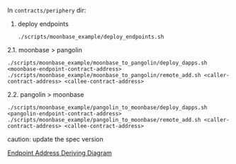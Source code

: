 In `contracts/periphery` dir:

1. deploy endpoints
   ```
   ./scripts/moonbase_example/deploy_endpoints.sh
   ```
2.1. moonbase > pangolin
   ```
   ./scripts/moonbase_example/moonbase_to_pangolin/deploy_dapps.sh <moonbase-endpoint-contract-address>
   ./scripts/moonbase_example/moonbase_to_pangolin/remote_add.sh <caller-contract-address> <callee-contract-address>
   ```
2.2. pangolin > moonbase
   ```
   ./scripts/moonbase_example/pangolin_to_moonbase/deploy_dapps.sh <pangolin-endpoint-contract-address>
   ./scripts/moonbase_example/pangolin_to_moonbase/remote_add.sh <caller-contract-address> <callee-contract-address>
   ```
   caution: update the spec version

[Endpoint Address Deriving Diagram](https://viewer.diagrams.net/?tags=%7B%7D&highlight=0000ff&edit=_blank&layers=1&nav=1&page-id=2UBktu5AVZKriG7G_S4X&title=address-deriving.drawio#R%3Cmxfile%20pages%3D%225%22%3E%3Cdiagram%20id%3D%223cjyXMOBl3aU6w2R6yc7%22%20name%3D%22%E7%AC%AC%201%20%E9%A1%B5%22%3E7Vpbc5s4FP41fkwGJAT2o%2BMkbWbabBvvTNOnHQyyzRQjCnKM99evAHGTwCEbwNQTPxh0JHT5zncORzpM4GIXfQpMf%2FuV2NidAMWOJvB2AoAKFZ1dYskxlUwNNRVsAsfmjQrB0vkXc6HCpXvHxmGlISXEpY5fFVrE87BFKzIzCMih2mxN3OqovrnBkmBpma4s%2FeHYdMtXAYxC%2Fhk7m202sqrP0pqdmTXmKwm3pk0OJRG8m8BFQAhN73bRArsxeBku6XP3DbX5xALs0TYPhN9%2FP999v%2F%2Fr8Z%2BryI%2BW9sOBHq94Ly%2Bmu%2BcL5pOlxwyBgOw9G8edKBN4c9g6FC9904prD0znTLalO5eVVHa7dlx3QVwSJM%2FC9dTClsXkIQ3IL1yqWU2RhuIO5WVkc8IBxVFJxJf1CZMdpsGRNclqdQ4x5xjQePlQaAxkbbZlbWW6MTlLNnnfBZDshmP5BlxBx7g24ycgftMlrkYVV6jU4KrV4Ir6ghVKsC6e5jcStGx99BR%2BHvGwAB0Xma6z8VjRxeu4hxgrhzmDORfvHNuOB6lVV1WhffBalfGvozXsC37Ur7fAqo2wUcf2mW7Aud4NqtpsdN5C7xfXHL1aXM2OcEXK2LyFIcF6O3%2F68fD4ML9Uj6FPdcFjqOf1GNMGh60sv86f%2FmbXxef5w%2BMo1bEmHuXxqJqVS6Zzn%2Fw6cvRTwXSAbDoqHFJvsxqPpLuUw1BRlv57T7KKqzABjNmXoip%2BlKCT1bO7TXwtbFAkQToAm286Rtp8tNzoiQtIbcEFZAzIBVWOuiSlZFh%2BMVfY%2FUZChzokxnRFKCW7GrApESPcrenHne2iTbyTvF6ZoWNd%2Bw5OFGwGdO5tktGUa4CYDHt2ITFQN%2BBDAXygIwl8o8YOjd6w1%2F4M7ANCTT7sVezNpBhkZVpTG9bFIABqGrIvVX8tQrsx6K%2BL2AOqI8Nejv9Gif1IbGd8%2BpODx7naQzhgMcxwcPbYHQJwjaqv%2FpodlIaGfPPLYeBctqEL0oAhaCAnd0kDcEgNZMFfeQN1wRrQtdnr%2BGtD4i8fkC8u2AeJ%2BNd5oGHxBxL%2B8o6Q9eP4YRNIJa2YoZ%2FmiNZOFMN2nhctgkaV5Eh%2B0dadk2m9gdxig2ftg5eEaSqPYeLcWkxc1wxZwFPFucpLHDn0uXT%2FMwl9EC%2FdRqWq2%2BNrXA7JPrBwi6iBhV4bTFu83LBdyQDKaiupBZ04vgywy8K4F1yZbp2u%2BAjfiJOcpHBW5DbEWaFNBXWnK%2BdPFRqXOxIOkzTROFNkpI6YRs1jqZkfNwhPTLjh0KrtvLJywdx0BgWPcx28g9ot9s8dUFutUBv0xu1xURZpAtPErUBbyoodSXuKjiirCTYmpMx7omCLrNl7KOix6T2XCyX%2FGhcLEial4wnqqj3xNlvxqz4563EsBBcS4Hnu5K0E10SfLL7LOyK4LubgBiF4izOuJoLzMPiNDva0f80tQn2bRaSnNZLlJeJ7x3WL2fPSO41C%2BTONAhi6wDH0PwMVoSMwA9f6jMVBRvpvaL3YiAHEOASdnKbYHqqV9j3ZVN3ZZSUBZ%2BWbkyLBxrZr8a8sapGoAw2JOnW4jFwX298B87VA%2FDCn5pgC1Fhgf9tk%2Bah0cLqAD7o0fXEkhp01X2UMS5dX0%2Fv90wV%2B0KXpEE4I4vIT53PRJev4nHTRPujSQBcpnqnJ23VEF1YsvldPQ53iq3949x8%3D%3C%2Fdiagram%3E%3Cdiagram%20id%3D%22rEGiafja9aY-zX2aB3cj%22%20name%3D%22%E7%AC%AC%202%20%E9%A1%B5%22%3E7Vzfe5o6GP5relkfQkiAS2rbtd2p9bTb2u1mD5WobGgcYtXz1x%2FQRCGJSitQ6uxNTcQE3u%2FL9%2BPNF05gczD7FLqj%2Fi31SHCia97sBJ6f6DqAGo7%2FJT3zZY9lgmVHL%2FQ9dtG648H%2Fj7BOjfVOfI%2BMMxdGlAaRP8p2duhwSDpRps8NQzrNXtalQXbWkdsjUsdDxw3k3kffi%2FrsKXRz3X9F%2FF6fzwywvfxm4PKL2ZOM%2B65Hp6kueHECmyGl0fLTYNYkQQIex2X5u8sN365uLCTDKM8P%2Bv5t8%2FPjrG9Y3h8Kzi7vB4%2FtUzbKixtM2AOzm43mHIGQToYeSQbRTuDZtO9H5GHkdpJvp7HM475%2BNAjiFog%2Fdv0gaNKAhovfwmeNQILj%2FnEU0t8k9Y1GLM2y4m%2Fkx%2BD3RMKIzFJd7LE%2BETogUTiPL%2BHfYgYx0zHdYO3pWmI6v6aflhaXjcu0pLcaew1k%2FIFh%2BQpcoYTr7d1d6%2BzCuZXwjR8yyoKYBWtIh0RAlnW5gd8bxs2AdJMREsD8WHMd1j3wPS%2BZRCmzrFTLEAKQhWApZADLEoFRrmoT4CFiqlTbxiZ0cDGoGnbtVBtLuJ4794%2FXrWsn7m07907zyrluHaqaYyCqOZAEAiCuUM%2BBvVvRO5PwZYFCgjsZek7iGeNmJ3DHY7%2BTlUsWMzLzo6fkc8Nkre%2BLFkKseT5LXXk%2B541h%2FGxP6cb3dGP9o0VrnhqiTUI%2FRoaEu4Q2ppOwwx7w%2Fs%2FVz8k%2FtGsGP1o%2F%2Br276bfonjs34mVcvCzalOiQYinxvpAEbuS%2FZAMDlTjZDG3qx3e80hyI7YZpWCY0oQGQbusoq0iW1tAR0LGOkWWYmomyEyyflo2ZdvPCNNjIjmNlZzHR1lkiN%2ByRSJol1hd3nrpslFww3vyshqV2Bms9X4641vqVON6%2BELjeZxYCDhKb0aWLu%2BusjDT%2BM0nirrMkEln8pbtSK4d3JgOcjhfRaWLmgD6aLS5d%2Fwj3kv%2BAzxg%2FwXLSZX8J5rATr4dkkexjEJNbZDE34O2UJ7tc%2FBXkycT4QFd4sirjA12O0SpXF%2F2oLhvUxdxgQd5PXeS45wPGk5Zeu3iSp9JlAbuCTwmsWxSwMAss1BTAGluii%2BJxtSRc14H6YQbnQANYsBpydK7S7vKshio4zziZ3c5D2%2BA8UmnXw61z%2FyX%2Bz1KvqnzK%2FkIv0YNYhrAiFQEHQGaFysAH3mbpOJb%2FuM8kaNOxH%2Fk0wfSZRhEdKMCOqGD%2Bxn13lAw2mPUSSrbx7MYZXmPkk4WA3TByhr3FbEmewNLBVY%2BJigHfxiC7EDGSwDcVC9EsDfscTGcdsA9p5LJpT4GlKShVt2N5UOXOdGgYyDtU%2BcnJXVOWYD3C5CLwN%2B0s%2FqZsvKBRpe2Ss6Um%2BHvwV4Vz1eIv09myR4%2FH8UfjTSClpOKOR8vNsq4%2FS2B7HyNjYTOr5EgGWRUyG6WBjHY7iX2oVDUn2kA5WNEnPiMjYPlnNfu6UThpznSrni2JwBwGoSbsqq0JiS0WlCQvf2oJBL8haltBFKmtq8PTUilSqMq1K%2Ba84JHz2uR0BA5Bh3LQVSnnBWUKoXJ1MY7qspHtQKLNq05fht9urn667YtfX6auQ%2B%2B%2BGLOvkzzVJAXsRKbdIM%2BjXu8Ja%2BK3sGU3hI1A02q8dfNPiqgwaOjlbPGZSJhKX01VlAtTburKeaCkY8c8fq1eokupMI9Xik9OI526pvFpU67Lppx5uWLEhHTJCij2D1A5tlwpqBypUC%2FGa7RJOPlRWRVvus98ZG0rWrBuSv1BuEVZJFslv1t73wtvmQtx6spFvd2I7CmbGXfLgmHhKWAFduWc3nTNry%2Bt1q%2Bo50y%2F%2BT%2Ft0e%2FDqDgWt9ER316oZBtdiascFx18xbEmcD5Ik6VQVsmxUgaqiqICdft9So4RVEQi1eq2bO%2F%2F5pJjlZqXVnKslIeqFOpYOVcTWshAorpUVzmn1JYj51xjbRHrLN9dW%2FRqSEStYUM9QyRCjR9wqMWJBmC00cT%2BTW8j7Aege%2F10Y5BTXs6W3p1TX1iv3TmZ5US4OJYTofJYTjEY0ordpVMvgRxH15bcS3kci1gAhLBsF8rK%2BdWg5CCk6kmybJdxLViWrTYkXfIjQb5HyYnAjBwQcLs1tbw0sKiCdvE8b7VpoBJXmeLYD9fN%2BG06QlAErqaAq63AtayDAkpY5WV%2B8OcERN1WBL1lHRNQimArwSEU99dQJFUWPQj5ClacCwOwStl92Ljk1dhDkYhC1e27KaHPcSSvDtDXpBagduKTiaHabuMVAb%2B0Fady%2FUZJe3FKAcjlfbUtxihEAKZEQiiq%2BqsUQEWv7sjwXG%2Bsl9vJTbHVvJOaYkpXE2ZKF2pJTNHa5SWldCEwMcU0qCBGSpwHZ1%2BtsfN6ZBbLYKkzYNVJx%2BOrOGoSQ%2Bti%2BqMwg2Vx%2Fmp1yZHZ16ZweDf3Xq8KYygSDnjlBl9r45AheVCRlSjqBULiJmbBLxDaKrhDOmOHhFPwyMDSWjcUBxl53z5rHbfvhp9v5nbr80PQ7oy8f8npzT5nBJjVfeU6z%2FmeMpDZ1dt5Jm%2BZ%2BUk2aNF96QfB%2Bu5Z6yMcRgCa%2BHoY642WQhoJgnI26IAmnkOw0I47E37A7%2ByNpiVurt%2Fhurx8%2FSZcePE%2F%3C%2Fdiagram%3E%3Cdiagram%20id%3D%222UBktu5AVZKriG7G_S4X%22%20name%3D%22key%22%3E7V1td5u4Ev41%2BWgf9Ibgo5M22%2B5pu73p3tPtfukhQBxuMfhi3Cb76y%2FYgEEa27KDsOLrnJ7ayBjwzKPR6JkZ6YrczJ5%2By7z548c0COMrbAVPV%2BTNFcYYEVK8lC3PVYtFrXXLNIuCdRvaNHyJ%2Fgmrxvq0ZRSEi86JeZrGeTTvNvppkoR%2B3mnzsiz91T3tIY27d51701Bq%2BOJ7sdz6NQryx3Wrg%2Fmm%2FV0YTR%2FrOyPbXX8y8%2BqTq1%2ByePSC9Feriby9IjdZmubrd7OnmzAupVfLZf292y2fNg%2BWhUmu8oXl19vFtw%2B31z%2Ff4d9T%2FxrN%2FsPpqLrKTy9eVj%2B4etj8uZZAli6TICwvYl2R61%2BPUR5%2BmXt%2B%2BemvQulF22M%2Bi4sjVLx9iOL4Jo3TbPVd8uD4oe8X7Ys8S3%2BErU%2FuHUZZeUH5Z9TPFGZ5%2BNRqqn7Wb2E6C%2FPsuTil%2FpRUIq5AxqvDXxuFYbtqe2wrq1aNV4Fk2lx6I8fiTSXKA8SKexbrdvEJAr%2FuU6y0K9ZGzG25UkCuTJdYiSTWm7vJtSTa4vflu%2BSXpEkoiK5q8uJomhSHcfhQXqGUVVTYgknVPIuCoLwJqK6uQjXAmsrih1BNdEmf6rUVIQpYyCGwuzYnE7sfoVLbNFvB9Iq1ER4oVq8vsXLTbIUtifXN5O7r%2B0%2FvJ%2BdqL2xmd%2B0FOq294FustfXl4%2BTuz%2BL15t3k%2FScjtfGQJnnli6L6uNVzbld%2FPVl5JvQcJvecpjcNojcHMEh2nFdi6CjL%2Fu8yrT8YLVYCK7qXhaz500o69efFu2n5uumCIgjWNyied32P9enGYkMTFqijgAXGB8SCu39wqkX5wbsP48%2FpIsqjtBTpfZrn6QyQdZ6K3u2jNy8vNnualrPI8b23iPzxPApX%2BvWyfJJMV3ezxpgVbWESbFo460f2WJC9yyTRc6AXcl2SryfApos%2BS3Ovuu0IOcCU5N7znYBADggmlLLgTNWnMLM2QX19%2BB0WMkv0CrNvE0RvSM8xTn3yLH%2BCNHgCfiGyMDu5145dPGbdUR%2BYO1E24KCP5Jn%2BRO5CZ6QBLmrAkjVABtWATArcnLEGbOTulz8dUv4ye3BzxjZIkj9ggYaVv8wdyJPB4jrRfLFNSC2teIv5OjT0ED2VYjvNOMss3hGyI4%2BzEEFGtckYmucLIvaX2c8V0FDlwZQRtRK3sbco3J2umLuwDJ%2Bi%2FK%2FW%2B28rx4dVR2%2BeWh%2B9ed4H5UW6zPxQwWkoHK9pmCuMbWHQifvJWmuphe3gLbMwLpy4n2HncSFdVXf4nEYrDqUee6zutIUgQd3rX159a6Nx%2BUICjdRQffWF1pKRLlRo1HtunTYvT1jseOAtdJXqcyHUOb94s36CDY4bHbwA2gq0RQ%2FQRh1oY23YNguyDAmQtY6ErHghJF6oJ8hSoY%2BxARBYR4t0ITApHu%2Bv9kHLvJaHGwyujp53IBfpgi1XNcm2WfgWwt7ukfCmokUWZ8w9wZuJobdB8K1Ab23Dd%2BUDH2hed1vXpkOgwzrEmqmROt6q%2BTaK483TV0cv7BPsdfYJTG0BY%2BxIN0W8EMZj2y3GEL7%2Bn1MtfcR2RS%2BE7XxM6XzaOV9Tn8JAn%2BoE3vxmZrIJrBXDb%2FnXblII0OEtATo0XCSuj7nvgHFaTLZ4K%2B0MhyHDtFjmSQeHC77AZVsoV3A6gWSMYdECZW8NjBZyQcs2bkjw4WyZGxoWLVBS2sBooRe0bKNrBe8EiNjpQsuHiftv9nUZBt%2Fw3%2B7d35%2FoM2e6k8jvrZCEYAajFTqW4%2FQjVDHbltjA%2BK4tMxSUq%2BwPfvzjj0%2FXbycfNfQBI1IYJSUAgQhnSGhDPlaP0D5NzrMB0Ja9kVZq4OfJ3cTc3NA%2BhntHhLnsHSJiD4hzhST0PmJBY97ldBRJnS7LuYfSKS%2FxOcyiQjDlmK7O2MA22CzynRB3zKnDCScUMezibuJCMesYY4awXXiQDuUWP5KmsVH3Ok4Xri7beZe%2BeHsGDwZ9kTCgvuXA%2F4WDMcbxpaJ7AJREDer5ymkKFwrGGLTwLfbjZGhRSLgw35nkrnHOpEK03%2FwKOkckDDEgV10VdPC0Xo5hn3sJneuQvSZDVw0drAOIW7kUYw1RjOUI6SkUcDa0FWPBYJAJIUkpJhQ29NER6xlx3RGBbEldVQmw7BWYIBNkb0hRiXn6kxmnc86od2k3o5u4svHSldENyx%2BoaDjjjHpR%2FpA3N6z8ZWLj1WfUO6SbUU%2BAxTx0pdTDQob4gB5pVLOyPnfirJ3httMgGEKsOkIEnjgCSFSpUy5w%2B0xTIr7jwu6pVnYUrBm5ZJEYQng53BEKGaFhf9jUAIibuSSSGAIYZGHR6p04lUR33USvlTuGDF02c6Vu74yPDf1JTpWDxlhPgI9j4Va0uZXWUUyleOEyl28tELHfSAw6l6%2FV9RrWJ2hbcyxb82qg60dPWFxJAhz%2BNa1jAGtKgTWbFgKbb9OOuliaJYC9%2B%2FrK1k5xEeNgrbDApglmSdbJbt3vB%2FDJJC6TUsYuNXO8IXmpduoCGMm68BMbFyhXR9Cd%2BXnHYjzdZkClyMB5xzKNde6Jx65YgIFlLQyaeIzPIllEzDy2gQUthwa3zEj8P6ceQ0AfNvWYQFP%2BSxKdIRQRxSJeTswoEmjyfqGgDYGLmHN5erjIXIGkpV4qG1yCO6QisepaB3OLGyiwRAssRbOCdTLjaTv9MZ4218d4iv5Qd88ePXQnUSZh9JEtYj6Q7ch2YdCpPzkvsoWYT7YQIANIEvkLMlAEfuSMBKeZ59g9Fewrv10s7TVgKkgU0nVetk1XI8BtJQV9CFZYr4wjQLCDFg4Qmbs498IBCd2A3zto4QDZSXNcduBp606Ys3Cg6EPbDjywX66QBWGmc3L4sloiH8VPHIWjEL9goOwNSQ4wT3%2FyhN%2FYmF4f8pe2j4DGf13bR8AaADbwkPvQGWlA3D4Cmtzq2j4C1oDC5NbEpd13dui9JFWNO0NIKnFpd%2BfYhYTFJdQdsX5B09LuvLvext7z62XJtJJZFFqp5rJAhyGutLhIKmQJB6X%2FqQJ3Ykw%2B8X4Lx42ycISK2m5GwsP3ApAGUU3LpUsBzSFWFaLnuJ%2BNUB9v27bU12tHpFN9Jyzx3V9ff8GGNue7Jr0htsIVy9WsIy2FdCGiJ1SHLKE6oX7ibQ8mf4EMUMvAZFf%2FrtDUc%2BE0iNivOYflLJ74edr2Ko4nMtJlHkdJYWNW4cAGwW27E4QP3rLx0FRyWAV71meSvBjsxcBsGeL6xCrO%2FlZelB3aiwJ3JSQJw44D7RU4qAIVhp3DvEpVKQfe4nEzmIEjVFlipZaFUvOMZieicNeoUY0RkX1zxaiact04RmPq2lb9182XcCgZuy5uPsVKY15vi2IqxCP0QPzwpQsgYB6Xa9XpXsdjux6h96%2BIYNZSs5SK2HbqxR0Ont1he0wpsZnlIOK43S2AOCJjxmxCXeTYyFLbAKg3ZF%2Fcp8MmfZYIihFEdg85%2FtoQI3gxTmrGyTbL5iBhpWmGj7Q4NqLb9vQeyrIoJBfphWUVKG6cwZ3IPBxPr2KvUmkMGx27wS4TwjkjxShMb3g62TQDnFn0DKaddf57PSdmFuoIIU0yem19joYdkhAszjA0A48rJMQMCLyNUdOKPQpsKL6TvzEGe5aIPVu8irrJEwhNR7iQbuQppDHUXnk086YCgw8733t99rj84Nrzf0xXqG0B82H1V5yyutmkjsJYUEimep43j3k%2BX6ziybfFPz9IyDjy0%2BQhKvpDNvaLO%2BLbwMu94qVsX5QnLbMCr%2F7zyEuCkZ89z%2FO0aVoUP6U8p%2FTbbruffb%2BPU%2F%2BH%2F%2BhFyffrKPfT8vXPmxHCznieTPufV%2FSZxMykNCaqyOvp29tBIXR8Qd95oE%2Ba1drQermDos8QVvmFS44eNAc5frSuaeHXVsjIGQe4r5puIxBrdvBMuHAItvPKHLsn5JVrtbUXGknT5D70ZhLYzcul2tWJejBKHNkCHIYrKfl9Mv8%2B%2BpbzlP0r8T78wb5%2FGgXANp8TtM6Ue5sE8wYj5imtB2VgR8xPYkDgGG3GkUE0AlRU3k3K3MYrbHuzUhBVXmJ1lNwv5uvj1ci7mHtJR1%2BtRMete4U0mY%2Frb2vLfMzW8ntxZ62eCfUAgpGQ3YiQXOugrVAIBIDsom4WatIJgvY6OYr3kRBzweBRGMRC%2FmKTSNX2VHXl2IIglInuFlCMBqHGVc1eA3RsYOPwvqBTHGZpqbiNv1gWun1Mg7A8438%3D%3C%2Fdiagram%3E%3Cdiagram%20id%3D%22kFPfvnH0bMEgqX55SLUM%22%20name%3D%22%E7%AC%AC%204%20%E9%A1%B5%22%3E7VpZb6M6FP41eUwEOCx5pGk7rdQlmlbqzNPIAYdYJZhrnDa5v%2F7aYAjYZJkpSXqriVSBD8bL9x2frfTAeLH6RmE6vychinuWEVEc9sBlz7JM%2FscFKYxQQyB6POF%2FS6EhpUscoqzRkRESM5w2hQFJEhSwhgxSSt6b3WYk1pfxFMAYadIXHLJ5IfUsdyO%2FQTialxOZzqh4soBlZ7nwbA5D8l4TgaseGFNCWHG3WI1RLJApcSneu97ytFoYRQk75IWX1%2FQ2BoSuLv3Z7fPT9O3iJejLUd5gvJQblotl6xIBSpZJiMQgRg9cvM8xQ08pDMTTd04ol83ZIuYtk9%2FOcByPSUxo%2Fi6YGgggh8szRskrqj0xkGd4Hn8iF4AoQ6utOzMrvLgWIbJAjK55F%2FmCO5IQr4u2Y8sh3jeMWY7sM6%2BzVXIDpVJE1dgbIPmNxPI3cLU0XO8fHx8u%2FKcrLvXvJje%2BhjPfP2uC2QQtIQlSEJYiGOMo4c0YzcQIAkvMNdiX4gUOQzFJK3dNdjsgYwQUMiydjAr3OhngWFyA4%2Bo4MkMbuW06PnJc4DvdwDp0VB03zq3jQw3Xif%2Fw7fHu9oFLJ%2F53f3zji%2Fuvqee2d4CeA%2BeEem636LkTC6RmhO9JuMRSNZ1%2FlsLtXAhDnP%2FqohpZpVAM0M9yX8wNl2Fa6SrvunnJicS1mpFvoJi0kB9BCQLOE6IfUwOxRBlhmGW7dn6v819H59dS1aXl%2FJ7SKjrn1xbwV1u2RTT2J9MWd78PDZb0LcdK8IOS0BfBtoA%2BhlmGgyZ%2FTWTRCrMf4n4wApZs%2F8zbwHBl%2B3JV63y5LhsJ392PeuNnvbF5KW%2Bta0NMEMUcG6EUNZeAQiUJ0TjjeyZLGqBdwZ8Eh0EaIbYr%2BjbataDGst3CcimjKIYMvzUX3Ea9nGFCcH6yV2UIMRrYTTXzvIFrN8cpditfracXymgecJtjuebAUsYqANHG4poC17VuqeiQbV%2B4q8ZCzcyH3xQjbtS9wvbPT4C3%2FwREXKvTXj37hNPymdGBVRgBU6FLtwpui764x7IKo%2F2YlPb2Dk5RPCEZZpgIuzsljJFFi0FmRAm3ed6cisEWq0jUDwZTyK3JIMUodwOQMj%2BJ8tkMoW%2BF6akkrn2oQd5O%2Bs7zeVK8yxpIDfCxhjgfB6fZNpdWAxZmaVEgmeGVMMUNB2d9KdyOXObYnQLCjlJAU82sz58Cmnqd42PAbgdQgbzL3NocNoF1zRZghzsccfe46jWLTW79NfNpTbtbQt425T5ayGvurG883fvfn%2Fn189Y4TpiumEq64gKdu4rf05DXVgz5v4Ymu8G31EJUGcGfzdu2lRY%2BIfaUMCin7Zue0fLfCxh4IWjzShYYDu3wq%2FKnJ%2Fu%2BqTH4OWoyXeA%2FspQ0uM3%2FD%2B1TWi892fT1M%2FSFGHC1QoTOADgpAwektl0UvBrFLntnqauYv5MCVXnC9xeo9idyRyxQWUbTMnojhe5Da1OWEp94Q2WgjgpT6jxlHHToupzRCQpZVSnqjJV%2F82%2Flf5stVNOgFkt40sq%2FdUDtpANLaDYsodWVKdxr4YrdnMvCgaHKduUJf9fG2abmRNUIsSMrp%2F0rE5zCaumVJt1afKD0eY7I3zYVIB1HO%2BvDoa58paz7s35A5lbmXXiRf69XR7U9Z9ub6sXiwQUMXqPcNNTAnuU%2F3iWfzC9JM9oYlOu5nDMmvgT0BRLWdRAmYIADkswwNzp0EPAZresQMsgvQp6JTkvKKQvWfZiE%2FYCuU0YqUca3Ivo4Q9Gx8ezXNCbBazCHOPl1gVlAxPV53Dctb5AmkaY9IZrBZeVn64V2xZ9IV3vUmqdtqFlPGXw0Yu6Teho95p7AJCIxTnrC5DhwIfRJBgrG5lkRSmQpTFqDEj38qMZKppm4TCCFOY8t8zR71uKWYr5iwHtCkinklscy%2FDidwyPEMbRg4MNhjFyT2YEO9S3VE4z00gXoKFrhzc23soVX2XxODK7%2BAw%3D%3D%3C%2Fdiagram%3E%3Cdiagram%20id%3D%22UCOUg85qKI44fVF9wRXX%22%20name%3D%22%E7%AC%AC%205%20%E9%A1%B5%22%3E7Zhdb5swFIZ%2FDTeVOmGbELgMWbt20rRWvZh6VbnggjUHI%2BM0SX%2F9TDAfhqBQtkRat4tInGP72LyPj%2BODhZar7ReBs%2BQbjwizoB0LGlnoswUhUD%2FlyHBMDEfR44G%2BVU5be9c0IrnRUXLOJM1MZ8jTlITS8GEh%2BMbs9sJZfxkPIWak5%2F1BI5mUXg%2FOG%2F8NoXFSTQRcv2xZ4aqzXnie4IhvWi50ZaGl4FyWT6vtkrBCmUqXctz1QGu9MEFSOWbA3eLxq%2Fx%2B61%2FfP2Zv90%2B3T2Bxc%2BmUUV4xW%2BsX1ouVu0qBTUIlechwWNgbhdBCQSJXTFlAPeI8K2V%2BoVuipgoEl1hSnirXTL1koGcgQpLt4NJBLYjaJoSviBQ71UUPQL6We1fac8cr7U0LiZY5adGofFgzj%2BvIjU7qQUv1Dtnc47LFgq8zYyvi56rN%2FgOazG1Dkjo%2FWpLM4AFNkH8qUcBxUVQUlafKCN67q0YpNsxqUEZomzoCu68j8A%2FoCE6mIxyhYxotirNMWSlPCz0jnCeFUHv1WkKqXZhG%2Bwa7VpFEcfd0m6Zhe68dkKjyCcLUifBqznlINj3DHadqNQ0S3%2Fk0MwflfC1Covu1z7xq6LaTAcOhJBYxkb1Qe3L1q06Hif7DNIjAhsBu4EAaCxeeHSaYlJofCyDo%2FPE4cCK%2BOtCZ4HnnZjfw%2F30eTI7nGphm7lRMrhkIzM6Lzf%2BnsAGIzOzqJslYbK7rmfzPSw2MuQx%2BHGyXnXsG9Jxp2ObHAp2aW%2F%2B%2Bsr24KDwWDIplaaNosYG9t1ymxAyehXqKZQ2rBVpd2aVJN5eC%2FyRLzrho6L9QxjouzGhcFJKhwkyUPygKAKqq84VuWNEoYkP1xKE99Fs1l7oAADOrPH0BaVcLM9DfZ%2BhkRdeICr6VaCHDeU7DPQIsZN%2F916Ygss1vBI4Np6VgNxBCnUCTU1CZzeeesnvzRQxd%2FQI%3D%3C%2Fdiagram%3E%3C%2Fmxfile%3E)
